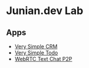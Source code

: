 # Junian.dev Lab

## Apps

- [Very Simple CRM](./very-simple-crm/)
- [Very Simple Todo](./very-simple-todo/)
- [WebRTC Text Chat P2P](./webrtc-text-chat/)
